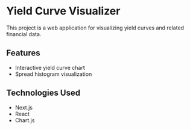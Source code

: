# Yield Curve Visualizer

This project is a web application for visualizing yield curves and related financial data.

## Features
- Interactive yield curve chart
- Spread histogram visualization

## Technologies Used
- Next.js
- React
- Chart.js

